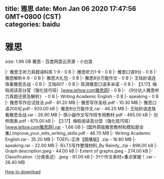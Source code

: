 
title: 雅思
date: Mon Jan 06 2020 17:47:56 GMT+0800 (CST)    
categories: baidu
---

# 雅思
size: 1.98 GB
 雅思 - 百度网盘云资源 - 小白盘
 
|- 雅思王听力真题语料库 1-9 - 0 B
|- 雅思听力1-9 - 0 B
|- 雅思口语9分 - 0 B
|- 雅思解析4-9 - 0 B
|- 雅思大礼包 - 0 B
|- 雅思8分万能作文 - 0 B
|- 王陆妙语连珠看雅思舌战 - 0 B
|- 王陆807 - 0 B
|- 陈湃雅思口语多米诺 - 0 B
|- 【3.17】梅晗阅读高分营（强化技巧班）[www.ieltsw.com雅思网] - 0 B
|- 《9分达人雅思听力真题还原及解析》 - 0 B
|- Writing Academic English - 0 B
|- speaking - 0 B
|- 雅思写作应试技法.pdf - 81.20 MB
|- 雅思写作圣经.pdf - 10.30 MB
|- 雅思口语200句.pdf - 920.00 kB
|- 雅思8分万能作文.rar - 46.20 MB
|- 王陆妙语连珠看雅思舌战.rar - 26.90 MB
|- 慎小嶷作文写作班专用教材.pdf - 465.00 kB
|- 剑桥图表.pdf - 675.00 kB
|- 【3.17】梅晗阅读高分营（强化技巧班）[www.ieltsw.com雅思网].rar - 1.66 GB
|- [国外原版雅思教材和模拟题全集].Improve_your_ielts_writing_skills.pdf - 46.70 MB
|- Writing Academic English.rar - 35.20 MB
|- TOEFL-正序【朗播版】.zip - 16.80 MB
|- speaking.rar - 22.00 MB
|- IELTS写作整理材料_By Raindy_.zip - 898.00 kB
|- Graph description.jpeg - 44.00 kB
|- Extent of graphs.jpeg - 274.00 kB
|- Classification（分类表述）.jpeg - 81.00 kB
|- 31个作文素材+重点掌握！.rar - 26.40 MB

[How to download](https://bpcam.bemobtrk.com/go/2ceec3aa-1ca2-46d6-b9ff-aaa5c184517c?jno=1483)